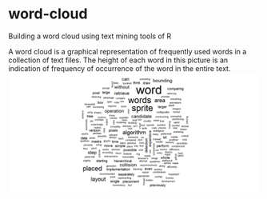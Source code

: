 # word-cloud
Building a word cloud using text mining tools of R

A word cloud is a graphical representation of frequently used words in a collection of text files. The height of each word in this picture is an indication of frequency of occurrence of the word in the entire text. 
![word cloud](https://github.com/rohan-singh/word-cloud/blob/master/wordCloud.png)

